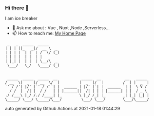 ### Hi there 👋

I am ice breaker

- 💬 Ask me about : Vue , Nuxt ,Node ,Serverless...
- 📫 How to reach me: [My Home Page](https://icebreaker.top/)

```
 _   _  _____  _____     
| | | ||_   _|/  __ \  _ 
| | | |  | |  | /  \/ (_)
| | | |  | |  | |        
| |_| |  | |  | \__/\  _ 
 \___/   \_/   \____/ (_)
                         
                         
 _____  _____  _____  __           _____  __           __   _____ 
/ __  \|  _  |/ __  \/  |         |  _  |/  |         /  | |  _  |
`' / /'| |/' |`' / /'`| |  ______ | |/' |`| |  ______ `| |  \ V / 
  / /  |  /| |  / /   | | |______||  /| | | | |______| | |  / _ \ 
./ /___\ |_/ /./ /____| |_        \ |_/ /_| |_        _| |_| |_| |
\_____/ \___/ \_____/\___/         \___/ \___/        \___/\_____/
```

auto generated by Github Actions at 2021-01-18 01:44:29
